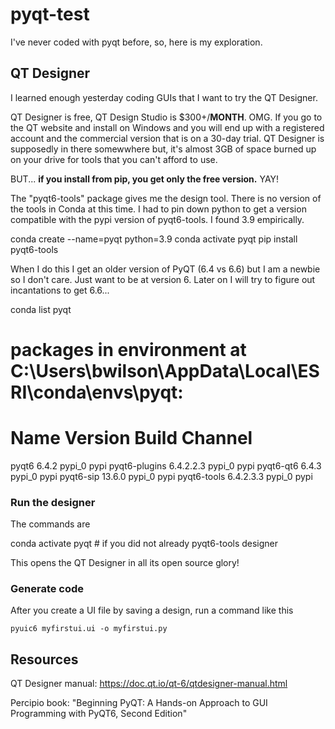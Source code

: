 # pyqt-test

I've never coded with pyqt before,
so, here is my exploration.

## QT Designer

I learned enough yesterday coding GUIs that I want to try the QT Designer.

QT Designer is free, QT Design Studio is $300+/**MONTH**. OMG. If you
go to the QT website and install on Windows and you will end up with
a registered account and the commercial version that is on a 30-day trial.
QT Designer is supposedly in there somewwhere but, it's almost 3GB of space
burned up on your drive for tools that you can't afford to use.

BUT... **if you install from pip, you get only the free version.** YAY!

The "pyqt6-tools" package gives me the design tool.
There is no version of the tools in Conda at this time.
I had to pin down python to get a version compatible with
the pypi version of pyqt6-tools. I found 3.9 empirically.

   conda create --name=pyqt python=3.9
   conda activate pyqt
   pip install pyqt6-tools

When I do this I get an older version of PyQT (6.4 vs 6.6)
but I am a newbie so I don't care. Just want to be at version 6.
Later on I will try to figure out incantations to get 6.6...

   conda list pyqt
   # packages in environment at C:\Users\bwilson\AppData\Local\ESRI\conda\envs\pyqt:
   #
   # Name                    Version                   Build  Channel
   pyqt6                     6.4.2                    pypi_0    pypi
   pyqt6-plugins             6.4.2.2.3                pypi_0    pypi
   pyqt6-qt6                 6.4.3                    pypi_0    pypi
   pyqt6-sip                 13.6.0                   pypi_0    pypi
   pyqt6-tools               6.4.2.3.3                pypi_0    pypi

### Run the designer

The commands are

   conda activate pyqt # if you did not already
   pyqt6-tools designer

This opens the QT Designer in all its open source glory!

### Generate code

After you create a UI file by saving a design, run a command like this

    pyuic6 myfirstui.ui -o myfirstui.py

## Resources

QT Designer manual: https://doc.qt.io/qt-6/qtdesigner-manual.html

Percipio book: "Beginning PyQT: A Hands-on Approach to GUI Programming with PyQT6, Second Edition"
